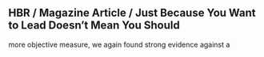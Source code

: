 ## HBR / Magazine Article / Just Because You Want to Lead Doesn’t Mean You Should

more objective measure, we again found strong evidence against a